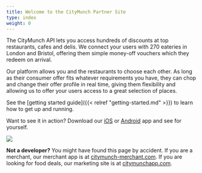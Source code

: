 ```yaml
---
title: Welcome to the CityMunch Partner Site
type: index
weight: 0
---
```


The CityMunch API lets you access hundreds of discounts at top restaurants, cafes and delis. We connect your users with 270 eateries in London and Bristol, offering them simple money-off vouchers which they redeem on arrival.

Our platform allows you and the restaurants to choose each other. As long as their consumer offer fits whatever requirements you have, they can chop and change their offer profile in real time, giving them flexibility and allowing us to offer your users access to a great selection of places.

See the [getting started guide]({{< relref "getting-started.md" >}}) to learn how to get up
and running.

Want to see it in action? Download our [iOS](https://itunes.apple.com/gb/app/citymunch/id1078980559) or [Android](https://play.google.com/store/apps/details?id=com.CityMunch.app) app and see for yourself.

<img src="/images/consumer-mobile-apps.jpg" />

**Not a developer?** You might have found this page by accident.
If you are a merchant, our merchant app is at [citymunch-merchant.com](https://citymunch-merchant.com/).
If you are looking for food deals, our marketing site is at [citymunchapp.com](http://citymunchapp.com/).
